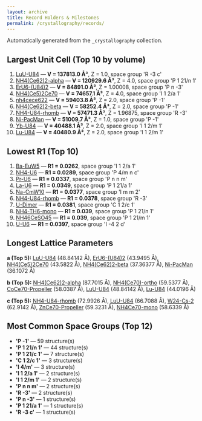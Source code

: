 ```yaml
---
layout: archive
title: Record Holders & Milestones
permalink: /crystallography/records/
---
```


Automatically generated from the `_crystallography` collection.

## Largest Unit Cell (Top 10 by volume)
1. [LuU-U84](/crystallography/luu-u84/) — **V = 137813.0 Å³**, Z = 1.0, space group 'R -3 c'
2. [NH4(Ce62)2-alpha](/crystallography/nh4-ce62-2-alpha/) — **V = 120929.6 Å³**, Z = 4.0, space group 'P 1 21/n 1'
3. [ErU6-(U84)2](/crystallography/eru6-u84-2/) — **V = 84891.0 Å³**, Z = 1.00008, space group 'P n -3'
4. [NH4(Ce5)2Ce70](/crystallography/nh4-ce5-2ce70/) — **V = 74657.1 Å³**, Z = 4.0, space group 'I 1 2/a 1'
5. [nh4cece622](/crystallography/nh4cece622/) — **V = 59403.8 Å³**, Z = 2.0, space group 'P -1'
6. [NH4(Ce62)2-beta](/crystallography/nh4-ce62-2-beta/) — **V = 58252.4 Å³**, Z = 2.0, space group 'P -1'
7. [NH4-U84-rhomb](/crystallography/nh4-u84-rhomb/) — **V = 57471.3 Å³**, Z = 1.96875, space group 'R -3'
8. [Ni-PacMan](/crystallography/ni-pacman/) — **V = 51009.7 Å³**, Z = 1.0, space group 'P -1'
9. [Yb-U84](/crystallography/yb-u84/) — **V = 40488.1 Å³**, Z = 2.0, space group 'I 1 2/m 1'
10. [Lu-U84](/crystallography/lu-u84/) — **V = 40480.9 Å³**, Z = 2.0, space group 'I 1 2/m 1'

## Lowest R1 (Top 10)
1. [Ba-EuW5](/crystallography/ba-euw5/) — **R1 = 0.0262**, space group 'I 1 2/a 1'
2. [NH4-U6](/crystallography/nh4-u6/) — **R1 = 0.0289**, space group 'P 4/m n c'
3. [Pr-U6](/crystallography/pr-u6/) — **R1 = 0.0337**, space group 'P n n m'
4. [La-U6](/crystallography/la-u6/) — **R1 = 0.0349**, space group 'P 1 21/a 1'
5. [Na-CmW10](/crystallography/na-cmw10/) — **R1 = 0.0377**, space group 'I m m 2'
6. [NH4-U84-rhomb](/crystallography/nh4-u84-rhomb/) — **R1 = 0.0378**, space group 'R -3'
7. [U-Dimer](/crystallography/u-dimer/) — **R1 = 0.0381**, space group 'C 1 2/c 1'
8. [NH4-TH6-mono](/crystallography/nh4-th6-mono/) — **R1 = 0.039**, space group 'P 1 21/n 1'
9. [NH46CeSO45](/crystallography/nh46ceso45/) — **R1 = 0.039**, space group 'P 1 21/m 1'
10. [U-U6](/crystallography/u-u6/) — **R1 = 0.0397**, space group 'I -4 2 d'

## Longest Lattice Parameters
**a (Top 5):**  [LuU-U84](/crystallography/luu-u84/) (48.84142 Å), [ErU6-(U84)2](/crystallography/eru6-u84-2/) (43.9495 Å), [NH4(Ce5)2Ce70](/crystallography/nh4-ce5-2ce70/) (43.5822 Å), [NH4(Ce62)2-beta](/crystallography/nh4-ce62-2-beta/) (37.36377 Å), [Ni-PacMan](/crystallography/ni-pacman/) (36.1072 Å)

**b (Top 5):**  [NH4(Ce62)2-alpha](/crystallography/nh4-ce62-2-alpha/) (87.7015 Å), [NH4(Ce70)-ortho](/crystallography/nh4-ce70-ortho/) (59.5377 Å), [CoCe70-Propeller](/crystallography/coce70-propeller/) (58.0387 Å), [LuU-U84](/crystallography/luu-u84/) (48.84142 Å), [Lu-U84](/crystallography/lu-u84/) (44.0196 Å)

**c (Top 5):**  [NH4-U84-rhomb](/crystallography/nh4-u84-rhomb/) (72.9926 Å), [LuU-U84](/crystallography/luu-u84/) (66.7088 Å), [W24-Cs-2](/crystallography/w24-cs-2/) (62.9142 Å), [ZnCe70-Propeller](/crystallography/znce70-propeller/) (59.3231 Å), [NH4Ce70-mono](/crystallography/nh4ce70-mono/) (58.6339 Å)

## Most Common Space Groups (Top 12)
- **'P -1'** — 59 structure(s)
- **'P 1 21/n 1'** — 44 structure(s)
- **'P 1 21/c 1'** — 7 structure(s)
- **'C 1 2/c 1'** — 3 structure(s)
- **'I 4/m'** — 3 structure(s)
- **'I 1 2/a 1'** — 2 structure(s)
- **'I 1 2/m 1'** — 2 structure(s)
- **'P n n m'** — 2 structure(s)
- **'R -3'** — 2 structure(s)
- **'P n -3'** — 1 structure(s)
- **'P 1 21/a 1'** — 1 structure(s)
- **'R -3 c'** — 1 structure(s)